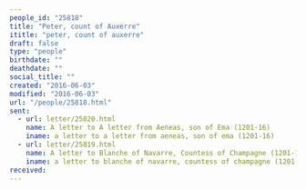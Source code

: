 ```yaml
---
people_id: "25818"
title: "Peter, count of Auxerre"
ititle: "peter, count of auxerre"
draft: false
type: "people"
birthdate: ""
deathdate: ""
social_title: ""
created: "2016-06-03"
modified: "2016-06-03"
url: "/people/25818.html"
sent:
  - url: letter/25820.html
    name: A letter to A letter from Aeneas, son of Ema (1201-16)
    iname: a letter to a letter from aeneas, son of ema (1201-16)
  - url: letter/25819.html
    name: A letter to Blanche of Navarre, Countess of Champagne (1201-16)
    iname: a letter to blanche of navarre, countess of champagne (1201-16)
received:
---
```

